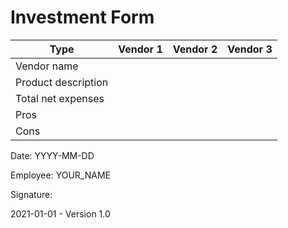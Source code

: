# Investment Form

| Type                | Vendor 1 | Vendor 2 | Vendor 3 |
| ------------------- | -------- | -------- | -------- |
| Vendor name         |          |          |          |
| Product description |          |          |          |
| Total net expenses  |          |          |          |
| Pros                |          |          |          |
| Cons                |          |          |          |

Date: YYYY-MM-DD

Employee: YOUR_NAME

Signature:



2021-01-01 - Version 1.0

